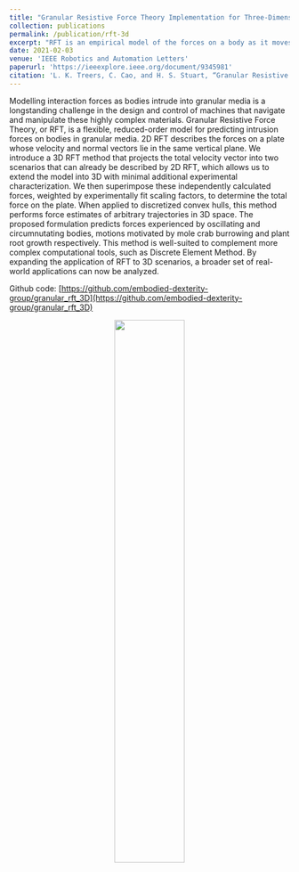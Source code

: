 ```yaml
---
title: "Granular Resistive Force Theory Implementation for Three-Dimensional Trajectories"
collection: publications
permalink: /publication/rft-3d
excerpt: "RFT is an empirical model of the forces on a body as it moves through sand. Its output is purely dependent on body geometry and velocity. This work extends the original 2D model to 3D using one additional internal model parameter and no additional media-specific parameters.<br><img src='/images/rft3d_ellipsoid.png' width='50%'>"
date: 2021-02-03
venue: 'IEEE Robotics and Automation Letters'
paperurl: 'https://ieeexplore.ieee.org/document/9345981'
citation: 'L. K. Treers, C. Cao, and H. S. Stuart, “Granular Resistive Force Theory Implementation for Three-Dimensional Trajectories,” IEEE Robot. Autom. Lett., vol. 6, no. 2, pp. 1887–1894, Apr. 2021, doi: 10.1109/LRA.2021.3057052.'
---
```


<!-- Specify contribution to work. -->
<!-- Include gif of oscillation w/ forces; from main.m; also link github page here -->

Modelling interaction forces as bodies intrude into granular media is a longstanding challenge in the design and control of machines that navigate and manipulate these highly complex materials. Granular Resistive Force Theory, or RFT, is a flexible, reduced-order model for predicting intrusion forces on bodies in granular media. 2D RFT describes the forces on a plate whose velocity and normal vectors lie in the same vertical plane. We introduce a 3D RFT method that projects the total velocity vector into two scenarios that can already be described by 2D RFT, which allows us to extend the model into 3D with minimal additional experimental characterization. We then superimpose these independently calculated forces, weighted by experimentally fit scaling factors, to determine the total force on the plate. When applied to discretized convex hulls, this method performs force estimates of arbitrary trajectories in 3D space. The proposed formulation predicts forces experienced by oscillating and circumnutating bodies, motions motivated by mole crab burrowing and plant root growth respectively. This method is well-suited to complement more complex computational tools, such as Discrete Element Method. By expanding the application of RFT to 3D scenarios, a broader set of real-world applications can now be analyzed.

Github code: [https://github.com/embodied-dexterity-group/granular_rft_3D](https://github.com/embodied-dexterity-group/granular_rft_3D)

<center>
	<img src='/images/rft3d.gif' width='50%'>
</center>